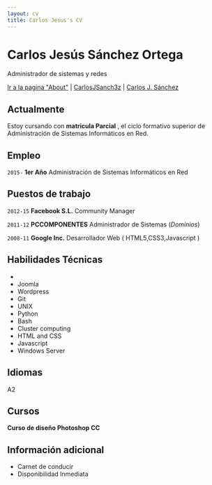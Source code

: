 ```yaml
---
layout: cv
title: Carlos Jesus's CV
---
```


# Carlos Jesús Sánchez Ortega
Administrador de sistemas y redes

<div id="webaddress">
<a href="https://carlosjsanch3z.github.io/about">Ir a la pagina "About"</a>
|
<i class="fa fa-github"></i> <a href="http://github.com/carlosjsanch3z">CarlosJSanch3z</a>
|
<i class="fa fa-twitter"></i> <a href="#">Carlos J. Sánchez</a>
</div>


## Actualmente

Estoy cursando con __matricula Parcial__ , el ciclo formativo superior de Administración de Sistemas Informáticos en Red.
## Empleo

`2015-` 
__1er Año__ Administración de Sistemas Informáticos en Red

## Puestos de trabajo

`2012-15`
__Facebook S.L.__ Community Manager

`2011-12`
__PCCOMPONENTES__ Administrador de Sistemas (_Dominios_)

`2008-11`
__Google Inc.__ Desarrollador Web ( HTML5,CSS3,Javascript )

## Habilidades Técnicas

* 
* Joomla
* Wordpress
* Git
* UNIX
* Python
* Bash
* Cluster computing
* HTML and CSS
* Javascript
* Windows Server


## Idiomas

A2

## Cursos

__Curso de diseño Photoshop CC__


## Información adicional

*  Carnet de conducir
*  Disponibilidad Inmediata


